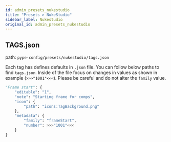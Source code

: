 ```yaml
---
id: admin_presets_nukestudio
title: "Presets > NukeStudio"
sidebar_label: Nukestudio
original_id: admin_presets_nukestudio
---
```


## TAGS.json

path: `pype-config/presets/nukestudio/tags.json`

Each tag has defines defaults in `.json` file. You can follow below paths to find `tags.json`. Inside of the file focus on changes in values as shown in example (`>>>"1001"<<<`). Please be careful and do not alter the `family` value.


```python
"Frame start": {
    "editable": "1",
    "note": "Starting frame for comps",
    "icon": {
        "path": "icons:TagBackground.png"
    },
    "metadata": {
        "family": "frameStart",
        "number": >>>"1001"<<<
    }
}
```
